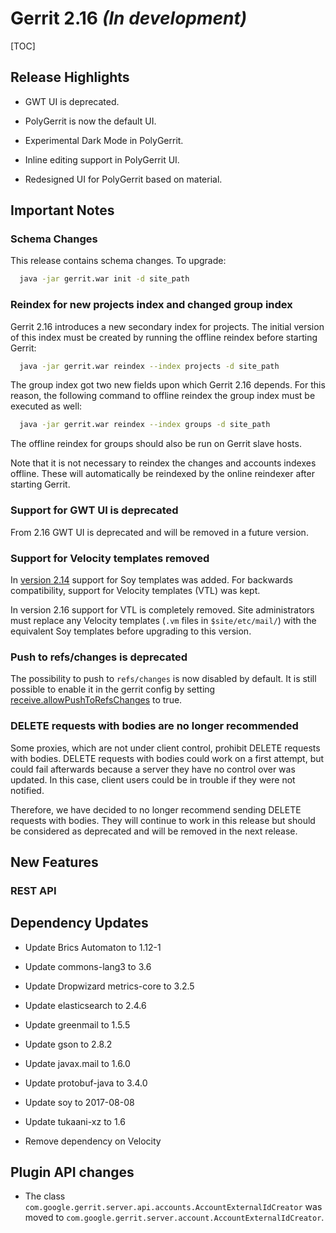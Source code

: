 # Gerrit 2.16 *(In development)*

[TOC]

## Release Highlights

* GWT UI is deprecated.

* PolyGerrit is now the default UI.

* Experimental Dark Mode in PolyGerrit.

* Inline editing support in PolyGerrit UI.

* Redesigned UI for PolyGerrit based on material.

## Important Notes

### Schema Changes

This release contains schema changes. To upgrade:

``` sh
  java -jar gerrit.war init -d site_path
```

### Reindex for new projects index and changed group index

Gerrit 2.16 introduces a new secondary index for projects. The initial version
of this index must be created by running the offline reindex before starting
Gerrit:

``` sh
  java -jar gerrit.war reindex --index projects -d site_path
```

The group index got two new fields upon which Gerrit 2.16 depends. For this
reason, the following command to offline reindex the group index must be
executed as well:

``` sh
  java -jar gerrit.war reindex --index groups -d site_path
```

The offline reindex for groups should also be run on Gerrit slave hosts.

Note that it is not necessary to reindex the changes and accounts indexes
offline. These will automatically be reindexed by the online reindexer after
starting Gerrit.

### Support for GWT UI is deprecated

From 2.16 GWT UI is deprecated and will be removed in a future version.

### Support for Velocity templates removed

In [version 2.14](2.14.md) support for Soy templates was added. For backwards
compatibility, support for Velocity templates (VTL) was kept.

In version 2.16 support for VTL is completely removed. Site administrators must
replace any Velocity templates (`.vm` files in `$site/etc/mail/`) with the equivalent
Soy templates before upgrading to this version.

### Push to refs/changes is deprecated

The possibility to push to `refs/changes` is now disabled by default.  It is
still possible to enable it in the gerrit config by setting
[receive.allowPushToRefsChanges](https://gerrit-documentation.storage.googleapis.com/Documentation/2.16/config-gerrit.html#receive.allowPushToRefsChanges)
to true.

### DELETE requests with bodies are no longer recommended

Some proxies, which are not under client control, prohibit DELETE requests with
bodies. DELETE requests with bodies could work on a first attempt, but could fail
afterwards because a server they have no control over was updated. In this case,
client users could be in trouble if they were not notified.

Therefore, we have decided to no longer recommend sending DELETE requests with
bodies. They will continue to work in this release but should be considered as
deprecated and will be removed in the next release.

## New Features

### REST API

## Dependency Updates

* Update Brics Automaton to 1.12-1

* Update commons-lang3 to 3.6

* Update Dropwizard metrics-core to 3.2.5

* Update elasticsearch to 2.4.6

* Update greenmail to 1.5.5

* Update gson to 2.8.2

* Update javax.mail to 1.6.0

* Update protobuf-java to 3.4.0

* Update soy to 2017-08-08

* Update tukaani-xz to 1.6

* Remove dependency on Velocity

## Plugin API changes

* The class `com.google.gerrit.server.api.accounts.AccountExternalIdCreator` was
  moved to `com.google.gerrit.server.account.AccountExternalIdCreator`.

